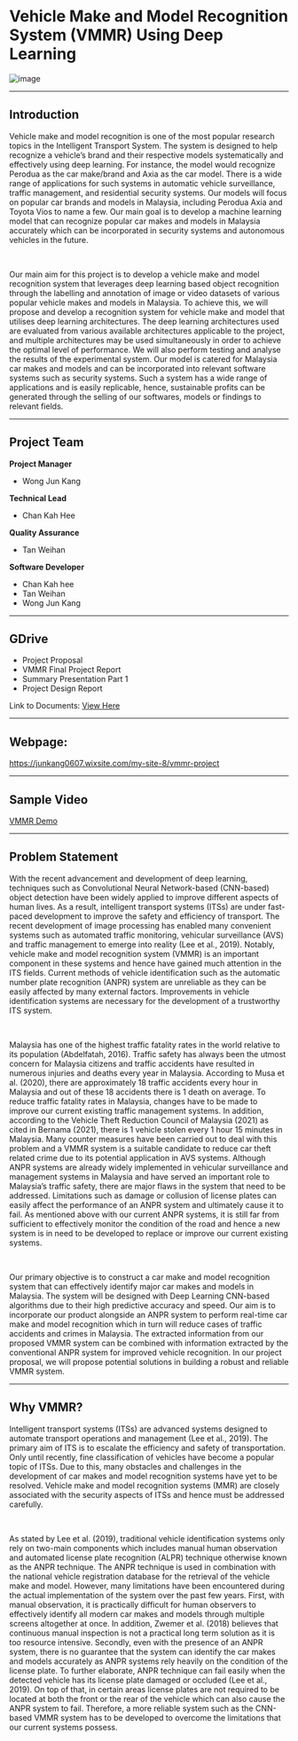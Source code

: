 # Vehicle Make and Model Recognition System (VMMR) Using Deep Learning

![image](https://user-images.githubusercontent.com/88149192/157582532-ce1a41bd-397d-47fe-b375-542bac63f39e.png)

****
## Introduction

Vehicle make and model recognition is one of the most popular research topics in the Intelligent Transport System. The system is designed to help recognize a vehicle’s brand and their respective models systematically and effectively using deep learning. For instance, the model would recognize Perodua as the car make/brand and Axia as the car model. There is a wide range of applications for such systems in automatic vehicle surveillance, traffic management, and residential security systems. Our models will focus on popular car brands and models in Malaysia, including Perodua Axia and Toyota Vios to name a few. Our main goal is to develop a machine learning model that can recognize popular car makes and models in Malaysia accurately which can be incorporated in security systems and autonomous vehicles in the future.

<br>

Our main aim for this project is to develop a vehicle make and model recognition system that leverages deep learning based object recognition through the labelling and annotation of image or video datasets of various popular vehicle makes and models in Malaysia. To achieve this, we will propose and develop a recognition system for vehicle make and model that utilises deep learning architectures. The deep learning architectures used are evaluated from various available architectures applicable to the project, and multiple architectures may be used simultaneously in order to achieve the optimal level of performance. We will also perform testing and analyse the results of the experimental system. Our model is catered for Malaysia car makes and models and can be incorporated into relevant software systems such as security systems. Such a system has a wide range of applications and is easily replicable, hence, sustainable profits can be generated through the selling of our softwares, models or findings to relevant fields.
****
## Project Team

**Project Manager**
- Wong Jun Kang

**Technical Lead**
- Chan Kah Hee

**Quality Assurance**
- Tan Weihan 

**Software Developer**
- Chan Kah hee
- Tan Weihan
- Wong Jun Kang

****
## GDrive
- Project Proposal
- VMMR Final Project Report
- Summary Presentation Part 1
- Project Design Report

Link to Documents: [View Here](www.google.com)

****
## Webpage:
https://junkang0607.wixsite.com/my-site-8/vmmr-project

****
## Sample Video
[VMMR Demo](https://www.youtube.com/watch?v=0DSA4ztRtd0&ab_channel=JunKangWong)

****
## Problem Statement
With the recent advancement and development of deep learning, techniques such as Convolutional Neural Network-based (CNN-based) object detection have been widely applied to improve different aspects of human lives. As a result, intelligent transport systems (ITSs) are under fast-paced development to improve the safety and efficiency of transport. The recent development of image processing has enabled many convenient systems such as automated traffic monitoring, vehicular surveillance (AVS) and traffic management to emerge into reality (Lee et al., 2019). Notably, vehicle make and model recognition system (VMMR) is an important component in these systems and hence have gained much attention in the ITS fields. Current methods of vehicle identification such as the automatic number plate recognition (ANPR) system are unreliable as they can be easily affected by many external factors. Improvements in vehicle identification systems are necessary for the development of a trustworthy ITS system.

<br>

Malaysia has one of the highest traffic fatality rates in the world relative to its population (Abdelfatah, 2016). Traffic safety has always been the utmost concern for Malaysia citizens and traffic accidents have resulted in numerous injuries and deaths every year in Malaysia. According to Musa et al. (2020), there are approximately 18 traffic accidents every hour in Malaysia and out of these 18 accidents there is 1 death on average. To reduce traffic fatality rates in Malaysia, changes have to be made to improve our current existing traffic management systems. In addition, according to the Vehicle Theft Reduction Council of Malaysia (2021) as cited in Bernama (2021), there is 1 vehicle stolen every 1 hour 15 minutes in Malaysia. Many counter measures have been carried out to deal with this problem and a VMMR system is a suitable candidate to reduce car theft related crime due to its potential application in AVS systems. Although ANPR systems are already widely implemented in vehicular surveillance and management systems in Malaysia and have served an important role to Malaysia’s traffic safety, there are major flaws in the system that need to be addressed. Limitations such as damage or collusion of license plates can easily affect the performance of an ANPR system and ultimately cause it to fail. As mentioned above with our current ANPR systems, it is still far from sufficient to effectively monitor the condition of the road and hence a new system is in need to be developed to replace or improve our current existing systems.

<br>

Our primary objective is to construct a car make and model recognition system that can effectively identify major car makes and models in Malaysia. The system will be designed with Deep Learning CNN-based algorithms due to their high predictive accuracy and speed. Our aim is to incorporate our product alongside an ANPR system to perform real-time car make and model recognition which in turn will reduce cases of traffic accidents and crimes in Malaysia. The extracted information from our proposed VMMR system can be combined with information extracted by the conventional ANPR system for improved vehicle recognition. In our project proposal, we will propose potential solutions in building a robust and reliable VMMR system.

****
## Why VMMR?
Intelligent transport systems (ITSs) are advanced systems designed to automate transport operations and management (Lee et al., 2019). The primary aim of ITS is to escalate the efficiency and safety of transportation. Only until recently, fine classification of vehicles have become a popular topic of ITSs. Due to this, many obstacles and challenges in the development of car makes and model recognition systems have yet to be resolved. Vehicle make and model recognition systems (MMR) are closely associated with the security aspects of ITSs and hence must be addressed carefully.

 <br>
 
As stated by Lee et al. (2019), traditional vehicle identification systems only rely on two-main components which includes manual human observation and automated license plate recognition (ALPR) technique otherwise known as the ANPR technique. The ANPR technique is used in combination with the national vehicle registration database for the retrieval of the vehicle make and model. However, many limitations have been encountered during the actual implementation of the system over the past few years. First, with manual observation, it is practically difficult for human observers to effectively identify all modern car makes and models through multiple screens altogether at once. In addition, Zwemer et al. (2018) believes that continuous manual inspection is not a practical long term solution as it is too resource intensive. Secondly, even with the presence of an ANPR system, there is no guarantee that the system can identify the car makes and models accurately as ANPR systems rely heavily on the condition of the license plate. To further elaborate, ANPR technique can fail easily when the detected vehicle has its license plate damaged or occluded (Lee et al., 2019). On top of that, in certain areas license plates are not required to be located at both the front or the rear of the vehicle which can also cause the ANPR system to fail. Therefore, a more reliable system such as the CNN-based VMMR system has to be developed to overcome the limitations that our current systems possess.


